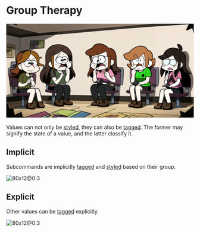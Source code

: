 # Group Therapy

![](./groupTherapy/banner.png)

Values can not only be [styled], they can also be [tagged].
The former may signify the state of a value, and the latter classify it.

## Implicit

Subcommands are implicitly [tagged] and [styled] based on their group.

![80x12@0:3](./groupTherapy/implicit.cast)

## Explicit

Other values can be [tagged] explicitly.

![80x12@0:3](./groupTherapy/explicit.cast)


[styled]:https://carapace-sh.github.io/carapace/carapace/action/style.html
[tagged]:https://carapace-sh.github.io/carapace/carapace/action/tag.html
